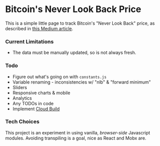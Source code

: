 # Bitcoin's Never Look Back Price

This is a simple little page to track Bitcoin's "Never Look Back" price, as
described in [this Medium article](https://medium.com/@cane.island/why-bitcoin-is-never-looking-back-f06ab333742e).

### Current Limitations

- The data must be manually updated, so is not always fresh.

### Todo

- Figure out what's going on with `constants.js`
- Variable renaming - inconsistencies w/ "nlb" & "forward minimum"
- Sliders
- Responsive charts & mobile
- Analytics
- Any TODOs in code
- Implement [Cloud Build](https://cloud.google.com/community/tutorials/automated-publishing-cloud-build)

### Tech Choices

This project is an experiment in using vanilla, *browser-side* Javascript
modules. Avoiding transpiling is a goal, nice as React and Mobx are.
